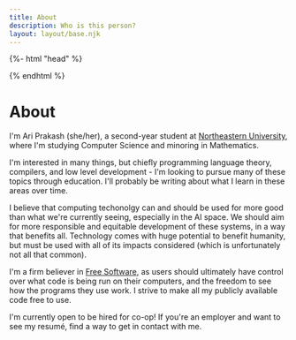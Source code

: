 ```yaml
---
title: About
description: Who is this person?
layout: layout/base.njk
---
```


{%- html "head" %}

<meta name="og:type" content="profile" />
<meta name="profile:first_name" content="Ari" />
<meta name="profile:last_name" content="Prakash" />
<meta name="profile:username" content="ariscript" />
<meta name="profile:gender" content="female" />

{% endhtml %}

<h1>About</h1>

I'm Ari Prakash (she/her), a second-year student at
[Northeastern University](https://northeastern.edu), where I'm studying Computer
Science and minoring in Mathematics.

I'm interested in many things, but chiefly programming language theory,
compilers, and low level development - I'm looking to pursue many of these
topics through education. I'll probably be writing about what I learn in these
areas over time.

I believe that computing techonolgy can and should be used for more good than
what we're currently seeing, especially in the AI space. We should aim for more
responsible and equitable development of these systems, in a way that benefits
all. Technology comes with huge potential to benefit humanity, but must be used
with all of its impacts considered (which is unfortunately not all that common).

I'm a firm believer in
[Free Software](https://www.gnu.org/philosophy/free-sw.html), as users should
ultimately have control over what code is being run on their computers, and the
freedom to see how the programs they use work. I strive to make all my publicly
available code free to use.

I'm currently open to be hired for co-op! If you're an employer and want to see
my resumé, find a way to get in contact with me.
